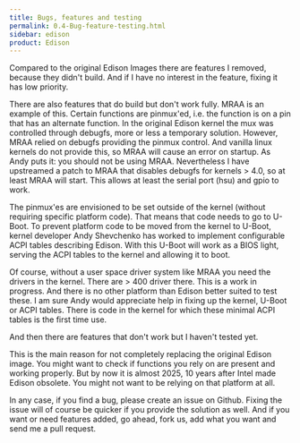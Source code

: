 ```yaml
---
title: Bugs, features and testing
permalink: 0.4-Bug-feature-testing.html
sidebar: edison
product: Edison
---
```

Compared to the original Edison Images there are features I removed, because they didn't build. And if I have no interest in the feature, fixing it has low priority.

There are also features that do build but don't work fully. MRAA is an example of this. Certain functions are pinmux'ed, i.e. the function is on a pin that has an alternate function. In the original Edison kernel the mux was controlled through debugfs, more or less a temporary solution. However, MRAA relied on debugfs providing the pinmux control. And vanilla linux kernels do not provide this, so MRAA will cause an error on startup. As Andy puts it: you should not be using MRAA. Nevertheless I have upstreamed a patch to MRAA that disables debugfs for kernels > 4.0, so at least MRAA will start. This allows at least the serial port (hsu) and gpio to work.

The pinmux'es are envisioned to be set outside of the kernel (without requiring specific platform code). That means that code needs to go to U-Boot. To prevent platform code to be moved from the kernel to U-Boot, kernel developer Andy Shevchenko has worked to implement configurable ACPI tables describing Edison. With this U-Boot will work as a BIOS light, serving the ACPI tables to the kernel and allowing it to boot.

Of course, without a user space driver system like MRAA you need the drivers in the kernel. There are > 400 driver there. This is a work in progress. And there is no other platform than Edison better suited to test these. I am sure Andy would appreciate help in fixing up the kernel, U-Boot or ACPI tables. There is code in the kernel for which these minimal ACPI tables is the first time use.

And then there are features that don't work but I haven't tested yet.

This is the main reason for not completely replacing the original Edison image. You might want to check if functions you rely on are present and working properly. But by now it is almost 2025, 10 years after Intel made Edison obsolete. You might not want to be relying on that platform at all.

In any case, if you find a bug, please create an issue on Github. Fixing the issue will of course be quicker if you provide the solution as well. And if you want or need features added, go ahead, fork us, add what you want and send me a pull request.
